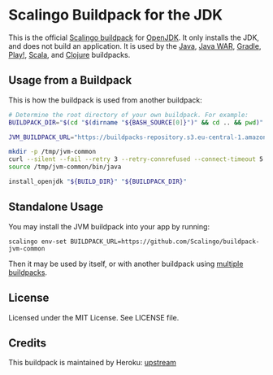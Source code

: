 # Scalingo Buildpack for the JDK

This is the official [Scalingo
buildpack](https://doc.scalingo.com/platform/deployment/buildpacks) for
[OpenJDK](http://openjdk.java.net/). It only installs the JDK, and does not
build an application. It is used by the
[Java](https://github.com/Scalingo/java-buildpack),
[Java WAR](https://github.com/Scalingo/java-war-buildpack),
[Gradle](https://github.com/Scalingo/gradle-buildpack),
[Play!](https://github.com/Scalingo/play-buildpack),
[Scala](https://github.com/Scalingo/scala-buildpack), and
[Clojure](https://github.com/Scalingo/clojure-buildpack) buildpacks.

## Usage from a Buildpack

This is how the buildpack is used from another buildpack:

```bash
# Determine the root directory of your own buildpack. For example:
BUILDPACK_DIR="$(cd "$(dirname "${BASH_SOURCE[0]}")" && cd .. && pwd)"

JVM_BUILDPACK_URL="https://buildpacks-repository.s3.eu-central-1.amazonaws.com/jvm-common.tar.xz"

mkdir -p /tmp/jvm-common
curl --silent --fail --retry 3 --retry-connrefused --connect-timeout 5 --location $JVM_BUILDPACK_URL | tar xzm -C /tmp/jvm-common --strip-components=1
source /tmp/jvm-common/bin/java

install_openjdk "${BUILD_DIR}" "${BUILDPACK_DIR}"
```

## Standalone Usage

You may install the JVM buildpack into your app by running:

```shell
scalingo env-set BUILDPACK_URL=https://github.com/Scalingo/buildpack-jvm-common
```

Then it may be used by itself, or with another buildpack using [multiple
buildpacks](https://doc.scalingo.com/platform/deployment/buildpacks/multi#top-of-page).

## License

Licensed under the MIT License. See LICENSE file.

## Credits

This buildpack is maintained by Heroku: [upstream](https://github.com/heroku/heroku-buildpack-jvm-common)
